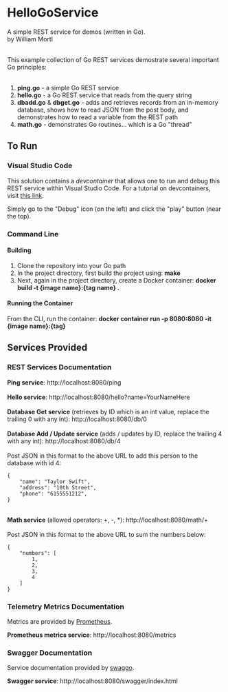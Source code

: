 # HelloGoService
A simple REST service for demos (written in Go). <br>
by William Mortl <br><br>

This example collection of Go REST services demostrate several important Go principles: <br><br>
1. **ping.go** - a simple Go REST service
2. **hello.go** - a Go REST service that reads from the query string
3. **dbadd.go** & **dbget.go** - adds and retrieves records from an in-memory database, shows how to read JSON from the post body, and demonstrates how to read a variable from the REST path
4. **math.go** - demonstrates Go routines... which is a Go "thread"

## To Run

### Visual Studio Code

This solution contains a *devcontainer* that allows one to run and debug this REST service within Visual Studio Code. For a tutorial on 
devcontainers, visit [this link](https://code.visualstudio.com/docs/remote/containers-tutorial).

Simply go to the "Debug" icon (on the left) and click the "play" button (near the top).

### Command Line

#### Building 

1. Clone the repository into your Go path
2. In the project directory, first build the project using: **make**
3. Next, again in the project directory, create a Docker container: **docker build -t {image name}:{tag name} .**

#### Running the Container

From the CLI, run the container: **docker container run -p 8080:8080 -it {image name}:{tag}**

## Services Provided

### REST Services Documentation
**Ping service**: http://localhost:8080/ping <br><br>
**Hello service**: http://localhost:8080/hello?name=YourNameHere <br><br>
**Database Get service** (retrieves by ID which is an int value, replace the trailing 0 with any int): http://localhost:8080/db/0 <br><br>
**Database Add / Update service** (adds / updates by ID, replace the trailing 4 with any int): http://localhost:8080/db/4 <br><br>
Post JSON in this format to the above URL to add this person to the database with id 4: <br>
```
{
    "name": "Taylor Swift",
    "address": "10th Street",
    "phone": "6155551212",
}
``` 
<br> **Math service** (allowed operators: +, -, *): http://localhost:8080/math/+
<br><br>
Post JSON in this format to the above URL to sum the numbers below: <br>
```
{
    "numbers": [
        1,
        2,
        3,
        4
    ]
}
```

### Telemetry Metrics Documentation

Metrics are provided by [Prometheus](https://prometheus.io/). <br>

**Prometheus metrics service**: http://localhost:8080/metrics

### Swagger Documentation

Service documentation provided by [swaggo](https://github.com/swaggo/http-swagger). <br>

**Swagger service**: http://localhost:8080/swagger/index.html